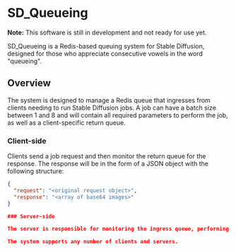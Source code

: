 # SD_Queueing

**Note:** This software is still in development and not ready for use yet.

SD_Queueing is a Redis-based queuing system for Stable Diffusion, designed for those who appreciate consecutive vowels in the word "queueing".

## Overview

The system is designed to manage a Redis queue that ingresses from clients needing to run Stable Diffusion jobs. A job can have a batch size between 1 and 8 and will contain all required parameters to perform the job, as well as a client-specific return queue.

### Client-side

Clients send a job request and then monitor the return queue for the response. The response will be in the form of a JSON object with the following structure:

```json
{
  "request": "<original request object>",
  "response": "<array of base64 images>"
}

### Server-side

The server is responsible for monitoring the ingress queue, performing the Stable Diffusion API call, packaging the response, and sending it to the return queue.

The system supports any number of clients and servers.
